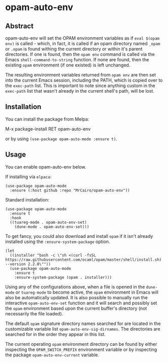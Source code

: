 # opam-auto-env

## Abstract
opam-auto-env will set the OPAM environment variables as if `eval $(opam env)` is called - which, in fact, it is called
if an opam directory named `_opam` or `.opam` is found withing the current directory or within it's parent directories.
If one is found, then the `opam env` command is called via the Emacs `shell-command-to-string` function. If none are
found, then the existing `opam` environment (if one existed) is left unchanged.

The resulting environment variables returned from `opam env` are then set into the current Emacs session, including the
PATH, which is copied over to the `exec-path` list. This is important to note since anything custom in the `exec-path`
list that wasn't already in the current shell's path, will be lost.

## Installation
You can install the package from Melpa:

M-x package-install RET opam-auto-env

or by using `(use-package opam-auto-mode :ensure t)`.

## Usage
You can enable opam-auto-env below.

If installing via `elpaca`:
```
(use-package opam-auto-mode
  :ensure (:host github :repo "MrCairo/opam-auto-env"))
```

Standard installation:

```
(use-package opam-auto-mode
  :ensure t
  :hook
  ((tuareg-mode . opam-auto-env-set)
    (dune-mode . opam-auto-env-set)))
```

To get fancy, you could also download and install `opam` if it isn't already installed using the
`:ensure-system-package` option.

```
(let
  ((installer "bash -c \"sh <(curl -fsSL https://raw.githubusercontent.com/ocaml/opam/master/shell/install.sh) --version 2.2.0\""))
  (use-package opam-auto-mode
    :ensure t
    :ensure-system-package (opam . installer)))
```

Using any of the configurations above, when a file is opened in the `dune-mode` or `tuareg-mode` to become active, the
`opam` environment in Emacs will also be automatically updated. It is also possible to manually run the interactive
`opam-auto-env-set` function and it will search and possibly set the `opam` environment based upon the current buffer's
directory (not necessarily the file loaded).

The default `opam` signature directory names searched for are located in the customizable variable list 
`opam-auto-env-sig-dirnames`. The directories are searched for in the order they appear in this list.

The current operating `opam` environment directory can be found by either inspecting the `OPAM_SWITCH_PREFIX`
environment variable or by inspecting the package `opam-auto-env-current` variable.
